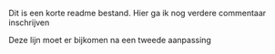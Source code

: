 Dit is een korte readme bestand. Hier ga ik nog verdere commentaar inschrijven

Deze lijn moet er bijkomen na een tweede aanpassing